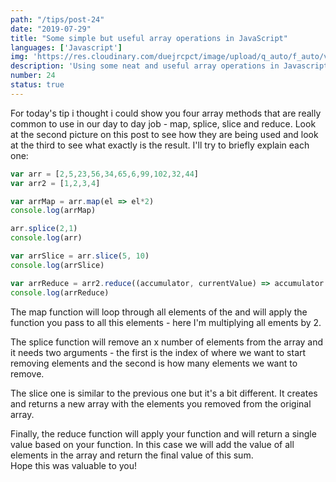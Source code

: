 ```yaml
---
path: "/tips/post-24"
date: "2019-07-29"
title: "Some simple but useful array operations in JavaScript"
languages: ['Javascript']
img: 'https://res.cloudinary.com/duejrcpct/image/upload/q_auto/f_auto/v1586693118/tips/24-1_ysahqa.png'
description: 'Using some neat and useful array operations in Javascript'
number: 24
status: true
---
```


For today's tip i thought i could show you four array methods that are really common to use in our day to day job - map, splice, slice and reduce. Look at the second picture on this post to see how they are being used and look at the third to see what exactly is the result. I'll try to briefly explain each one:

 ```javascript
 var arr = [2,5,23,56,34,65,6,99,102,32,44]
var arr2 = [1,2,3,4]

var arrMap = arr.map(el => el*2)
console.log(arrMap)

arr.splice(2,1)
console.log(arr)

var arrSlice = arr.slice(5, 10)
console.log(arrSlice)

var arrReduce = arr2.reduce((accumulator, currentValue) => accumulator + currentValue)
console.log(arrReduce)
 ```

The map function will loop through all elements of the and will apply the function you pass to all this elements - here I'm multiplying all ements by 2.

The splice function will remove an x number of elements from the array and it needs two arguments - the first is the index of where we want to start removing elements and the second is how many elements we want to remove.

The slice one is similar to the previous one but it's a bit different. It creates and returns a new array with the elements you removed from the original array.

Finally, the reduce function will apply your function and will return a single value based on your function. In this case we will add the value of all elements in the array and return the final value of this sum.  
Hope this was valuable to you!